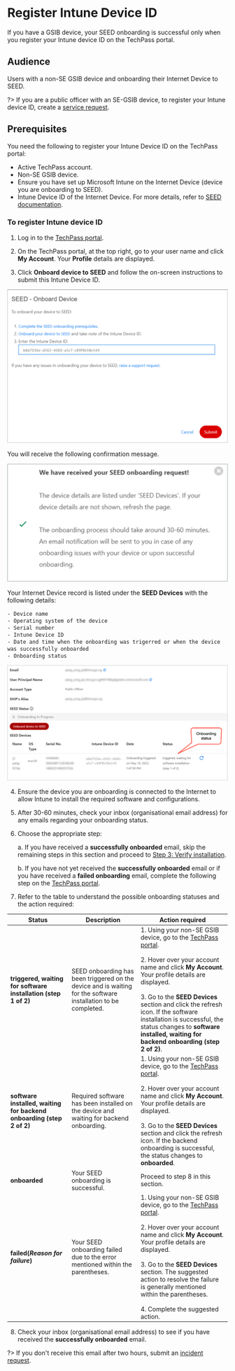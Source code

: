 # Register Intune Device ID

If you have a GSIB device, your SEED onboarding is successful only when you register your Intune device ID on the TechPass portal.

## Audience

Users with a non-SE GSIB device and onboarding their Internet Device to SEED.

?> If you are a public officer with an SE-GSIB device, to register your Intune device ID, create a [service request](https://go.gov.sg/seed-techpass-support).

## Prerequisites

You need the following to register your Intune Device ID on the TechPass portal:

- Active TechPass account.
- Non-SE GSIB device.
- Ensure you have set up Microsoft Intune on the Internet Device (device you are onboarding to SEED).
- Intune Device ID of the Internet Device. For more details, refer to [SEED documentation](https://docs.developer.tech.gov.sg/docs/security-suite-for-engineering-endpoint-devices/onboard-device/onboard-device-to-seed).

### To register Intune device ID

1. Log in to the [TechPass portal](https://portal.techpass.gov.sg/secure/account/profile).

2. On the TechPass portal, at the top right, go to your user name and click **My Account**. Your **Profile** details are displayed. 

3. Click **Onboard device to SEED** and follow the on-screen instructions to submit this Intune Device ID.

  ![enter-intune](assets/images/intune-id/enter-intune-device-id.png)

  You will receive the following confirmation message.

  ![enter-intune](assets/images/intune-id/ack-of-intune-device-id.png)


  Your Internet Device record is listed under the **SEED Devices** with the following details:

    - Device name
    - Operating system of the device
    - Serial number
    - Intune Device ID
    - Date and time when the onboarding was trigerred or when the device was successfully onboarded
    - Onboarding status

  ![enter-intune](assets/images/intune-id/macos-device-listed-tp-portal.png)

4. Ensure the device you are onboarding is connected to the Internet to allow Intune to install the required software and configurations.

5. After 30-60 minutes, check your inbox (organisational email address) for any emails regarding your onboarding status.

6. Choose the appropriate step:

   a. If you have received a **successfully onboarded** email, skip the remaining steps in this section and proceed to [Step 3: Verify installation](https://docs.developer.tech.gov.sg/docs/security-suite-for-engineering-endpoint-devices/onboard-device/mac-os?id=step-3-verify-installation).

   b. If you have not yet received the **successfully onboarded** email or if you have received a **failed onboarding** email, complete the following step on the [TechPass portal](https://portal.techpass.gov.sg/).

7. Refer to the table to understand the possible onboarding statuses and the action required:

| Status | Description | Action required |
|---| ---| ---|
| **triggered, waiting for software installation (step 1 of 2)**| SEED onboarding has been triggered on the device and is waiting for the software installation to be completed. | 1. Using your non-SE GSIB device, go to the [TechPass portal](https://portal.techpass.gov.sg/).<br><br>2. Hover over your account name and click **My Account**. Your profile details are displayed.<br><br>3. Go to the **SEED Devices** section and click the refresh icon. If the software installation is successful, the status changes to **software installed, waiting for backend onboarding (step 2 of 2)**.|
| **software installed, waiting for backend onboarding (step 2 of 2)**| Required software has been installed on the device and waiting for backend onboarding.  | 1. Using your non-SE GSIB device, go to the [TechPass portal](https://portal.techpass.gov.sg/).<br><br>2. Hover over your account name and click **My Account**. Your profile details are displayed.<br><br>3. Go to the **SEED Devices** section and click the refresh icon. If the backend onboarding is successful, the status changes to **onboarded**. |
| **onboarded** | Your SEED onboarding is successful. | Proceed to step 8 in this section.  |
| **failed(*Reason for failure*)** | Your SEED onboarding failed due to the  error mentioned within the parentheses. | 1. Using your non-SE GSIB device, go to the [TechPass portal](https://portal.techpass.gov.sg/).<br><br>2. Hover over your account name and click **My Account**. Your profile details are displayed.<br><br>3. Go to the **SEED Devices** section. The suggested action to resolve the failure is generally mentioned within the parentheses.<br><br>4. Complete the suggested action. | 


8. Check your inbox (organisational email address) to see if you have received the **successfully onboarded** email.

?> If you don't receive this email after two hours, submit an [incident request](https://go.gov.sg/seed-techpass-support).

